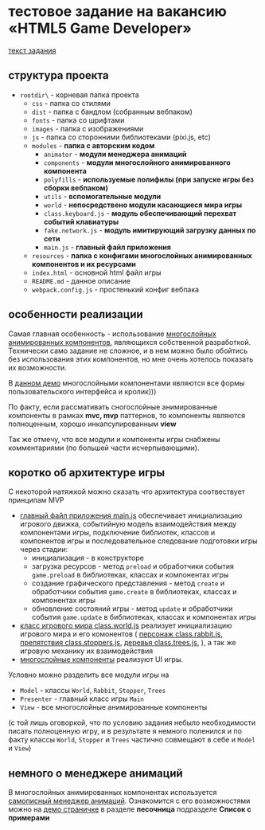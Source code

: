 # тестовое задание на вакансию «HTML5 Game Developer»

[текст задания](https://nordbeaver.atlassian.net/wiki/external/720994660/YTliMTY2MjkzMzNiNDIxYzhjYzg1YmRiZmM3YThiNWI)

## структура проекта

- `rootdir\` - корневая папка проекта
    - `css` - папка со стилями
    - `dist` - папка с бандлом (собранным вебпаком)
    - `fonts` - папка со шрифтами
    - `images` - папка с изображениями
    - `js`  -   папка со сторонними библиотеками (pixi.js, etc)
    - `modules` - **папка с авторским кодом**
        - `animator` - **модули менеджера анимаций**
        - `components` - **модули многослойного анимированного компонента**
        - `polyfills`  - **используемые полифилы (при запуске игры без сборки вебпаком)**
        - `utils` - **вспомогательные модули**
        - `world` - **непосредствено модули касающиеся мира игры**
        - `class.keyboard.js` - **модуль обеспечивающий перехват событий клавиатуры**
        - `fake.network.js` - **модуль имитирующий загрузку данных по сети**
        - `main.js` - **главный файл приложения**
    - `resources` - **папка с конфигами многослойных анимированных компонентов и их ресурсами**
    - `index.html` - основной html файл игры
    - `README.md` - данное описание
    - `webpack.config.js` - простенький конфиг вебпака


## особенности реализации

Самая главная особенность - использование [многослойных анимированных компонентов](https://work.lastuniverse.ru/api/tutorial-многослойные%20компоненты.html), являющихся собственной разработкой. 
Технически само задание не сложное, и в нем можно было обойтись без использования этих компонентов, но мне очень хотелось показать их возможности.

В [данном демо](https://lastuniverse.ru/pixi.js/) многослойными компонентами являются все формы пользовательского интерфейса и кролик)))

По факту, если рассмативать сногослойные анимированные компоненты в рамках **mvc, mvp** паттернов, то компоненты являются полноценным, хорошо инкапсулированным **view**

Так же отмечу, что все модули и компоненты игры снабжены комментариями (по большей части исчерпывающими).

## коротко об архитектуре игры

С некоторой натяжкой можно сказать что архитектура соотвествует принципам MVP

- [главный файл приложения main.js](https://github.com/lastuniverse/rabbit/blob/main/modules/main.js) обеспечивает инициализацию игрового движка, событийную модель взаимодействия между компонентами игры, подключение библиотек, классов и компонентов игры и последовательное следование подготовки игры через стадии:
    - инициализация - в конструкторе
    - загрузка ресурсов - метод `preload` и обработчики события `game.preload` в библиотеках, классах и компонентах игры
    - создание графического представления - метод `create` и обработчики события `game.create` в библиотеках, классах и компонентах игры
    - обновление состояний игры - метод `update` и обработчики события `game.update` в библиотеках, классах и компонентах игры
- [класс игрового мира class.world.js](https://github.com/lastuniverse/rabbit/blob/main/modules/world/class.world.js) реализует инициализацию игрового мира и его комонентов (
    [персонаж class.rabbit.js](https://github.com/lastuniverse/rabbit/blob/main/modules/world/class.rabbit.js),
    [препятствия class.stoppers.js](https://github.com/lastuniverse/rabbit/blob/main/modules/world/class.stoppers.js),
    [деревья class.trees.js](https://github.com/lastuniverse/rabbit/blob/main/modules/world/class.trees.js),
), а так же игровую механику их взаимодействия
- [многослойные компоненты](https://github.com/lastuniverse/rabbit/tree/main/resources) реализуют UI игры.


Условно можно разделить все модули игры на
- `Model` - классы `World`, `Rabbit`, `Stopper`, `Trees`
- `Presenter` - главный класс игры `Main`
- `View` - все многослойные анимированные компоненты

(с той лишь оговоркой, что по условию задания небыло необходимости писать полноценную игру, и в результате я немного поленился и по факту классы `World`, `Stopper` и `Trees` частично совмещают в себе и `Model` и `View`)

## немного о менеджере анимаций
В многослойных анимированных компонентах используется [самописный менеджер анимаций](https://github.com/lastuniverse/rabbit/tree/main/modules/animator). Ознакомится с его возможностями можно на [демо страничке](https://work.lastuniverse.ru/) в разделе **песочница** подразделе **Список с примерами**

